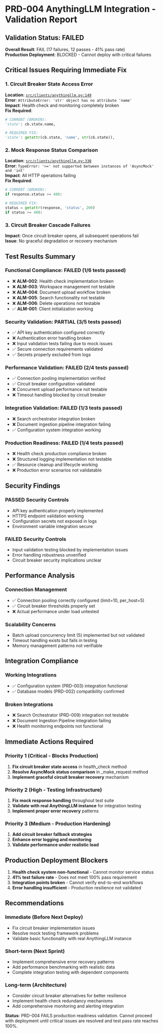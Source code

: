 # PRD-004 AnythingLLM Integration - Validation Report

## Validation Status: FAILED

**Overall Result**: FAIL (17 failures, 12 passes - 41% pass rate)  
**Production Deployment**: BLOCKED - Cannot deploy with critical failures

## Critical Issues Requiring Immediate Fix

### 1. Circuit Breaker State Access Error
**Location**: [`src/clients/anythingllm.py:149`](src/clients/anythingllm.py:149)  
**Error**: `AttributeError: 'str' object has no attribute 'name'`  
**Impact**: Health check and monitoring completely broken  
**Fix Required**:
```python
# CURRENT (BROKEN):
'state': cb.state.name,

# REQUIRED FIX:
'state': getattr(cb.state, 'name', str(cb.state)),
```

### 2. Mock Response Status Comparison  
**Location**: [`src/clients/anythingllm.py:330`](src/clients/anythingllm.py:330)  
**Error**: `TypeError: '>=' not supported between instances of 'AsyncMock' and 'int'`  
**Impact**: All HTTP operations failing  
**Fix Required**:
```python
# CURRENT (BROKEN):
if response.status >= 400:

# REQUIRED FIX:
status = getattr(response, 'status', 200)
if status >= 400:
```

### 3. Circuit Breaker Cascade Failures
**Impact**: Once circuit breaker opens, all subsequent operations fail  
**Issue**: No graceful degradation or recovery mechanism  

## Test Results Summary

### Functional Compliance: FAILED (1/6 tests passed)
- ❌ **ALM-002**: Health check implementation broken
- ❌ **ALM-003**: Workspace management not testable  
- ❌ **ALM-004**: Document upload workflow broken
- ❌ **ALM-005**: Search functionality not testable
- ❌ **ALM-006**: Delete operations not testable
- ✅ **ALM-001**: Client initialization working

### Security Validation: PARTIAL (3/5 tests passed)
- ✅ API key authentication configured correctly
- ❌ Authentication error handling broken
- ❌ Input validation tests failing due to mock issues
- ✅ Secure connection requirements validated
- ✅ Secrets properly excluded from logs

### Performance Validation: FAILED (2/4 tests passed)
- ✅ Connection pooling implementation verified
- ✅ Circuit breaker configuration validated
- ❌ Concurrent upload performance not testable
- ❌ Timeout handling blocked by circuit breaker

### Integration Validation: FAILED (1/3 tests passed)
- ❌ Search orchestrator integration broken
- ❌ Document ingestion pipeline integration failing
- ✅ Configuration system integration working

### Production Readiness: FAILED (1/4 tests passed)
- ❌ Health check production compliance broken
- ❌ Structured logging implementation not testable
- ✅ Resource cleanup and lifecycle working
- ❌ Production error scenarios not validatable

## Security Findings

### PASSED Security Controls
- API key authentication properly implemented
- HTTPS endpoint validation working
- Configuration secrets not exposed in logs
- Environment variable integration secure

### FAILED Security Controls  
- Input validation testing blocked by implementation issues
- Error handling robustness unverified
- Circuit breaker security implications unclear

## Performance Analysis

### Connection Management
- ✅ Connection pooling correctly configured (limit=10, per_host=5)
- ✅ Circuit breaker thresholds properly set
- ❌ Actual performance under load untested

### Scalability Concerns
- Batch upload concurrency limit (5) implemented but not validated
- Timeout handling exists but fails in testing
- Memory management patterns not verifiable

## Integration Compliance

### Working Integrations
- ✅ Configuration system (PRD-003) integration functional
- ✅ Database models (PRD-002) compatibility confirmed

### Broken Integrations
- ❌ Search Orchestrator (PRD-009) integration not testable
- ❌ Document Ingestion Pipeline integration failing
- ❌ Health monitoring endpoints not functional

## Immediate Actions Required

### Priority 1 (Critical - Blocks Production)
1. **Fix circuit breaker state access** in health_check method
2. **Resolve AsyncMock status comparison** in _make_request method  
3. **Implement graceful circuit breaker recovery** mechanism

### Priority 2 (High - Testing Infrastructure)
1. **Fix mock response handling** throughout test suite
2. **Validate with real AnythingLLM instance** for integration testing
3. **Implement proper error recovery** patterns

### Priority 3 (Medium - Production Hardening)
1. **Add circuit breaker fallback strategies**
2. **Enhance error logging and monitoring**
3. **Validate performance under realistic load**

## Production Deployment Blockers

1. **Health check system non-functional** - Cannot monitor service status
2. **41% test failure rate** - Does not meet 100% pass requirement
3. **Integration points broken** - Cannot verify end-to-end workflows
4. **Error handling insufficient** - Production resilience not validated

## Recommendations

### Immediate (Before Next Deploy)
- Fix circuit breaker implementation issues
- Resolve mock testing framework problems  
- Validate basic functionality with real AnythingLLM instance

### Short-term (Next Sprint)
- Implement comprehensive error recovery patterns
- Add performance benchmarking with realistic data
- Complete integration testing with dependent components

### Long-term (Architecture)
- Consider circuit breaker alternatives for better resilience
- Implement health check redundancy mechanisms
- Add comprehensive monitoring and alerting integration

**Status**: PRD-004 FAILS production readiness validation. Cannot proceed with deployment until critical issues are resolved and test pass rate reaches 100%.